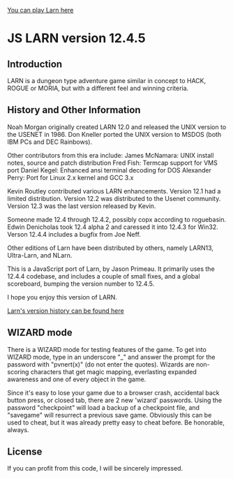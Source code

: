 [You can play Larn here](http://prim.io/larn/ "You can play Larn here")


JS LARN version 12.4.5
======================

Introduction
------------

LARN is a dungeon type adventure game similar in concept to HACK, ROGUE
or MORIA, but with a different feel and winning criteria.


History and Other Information
-----------------------------
Noah Morgan originally created LARN 12.0 and released the UNIX
version to the USENET in 1986.  Don Kneller ported the UNIX
version to MSDOS (both IBM PCs and DEC Rainbows).

Other contributors from this era include:
James McNamara: UNIX install notes, source and patch distribution
Fred Fish: Termcap support for VMS port
Daniel Kegel: Enhanced ansi terminal decoding for DOS
Alexander Perry: Port for Linux 2.x kernel and GCC 3.x

Kevin Routley contributed various LARN enhancements. Version 12.1 had
a limited distribution. Version 12.2 was distributed to the Usenet
community. Version 12.3 was the last version released by Kevin.

Someone made 12.4 through 12.4.2, possibly copx according to
roguebasin. Edwin Denicholas took 12.4 alpha 2 and caressed it into
12.4.3 for Win32. Verson 12.4.4 includes a bugfix from Joe Neff.

Other editions of Larn have been distributed by others, namely
LARN13, Ultra-Larn, and NLarn.

This is a JavaScript port of Larn, by Jason Primeau. It primarily uses
the 12.4.4 codebase, and includes a couple of small fixes, and a global
scoreboard, bumping the version number to 12.4.5.

I hope you enjoy this version of LARN.

[Larn's version history can be found here](https://github.com/primeau/Larn/blob/master/history.md "Larn's version history can be found here")


WIZARD mode
-----------
There is a WIZARD mode for testing features of the game.  To get into WIZARD
mode, type in an underscore "_" and answer the prompt for the password with
"pvnert(x)" (do not enter the quotes).  Wizards are non-scoring characters that
get magic mapping, everlasting expanded awareness and one of every object in
the game.

Since it's easy to lose your game due to a browser crash, accidental back
button press, or closed tab, there are 2 new 'wizard' passwords. Using the
password "checkpoint" will load a backup of a checkpoint file, and "savegame"
will resurrect a previous save game. Obviously this can be used to cheat,
but it was already pretty easy to cheat before. Be honorable, always.


License
-------
If you can profit from this code, I will be sincerely impressed.

